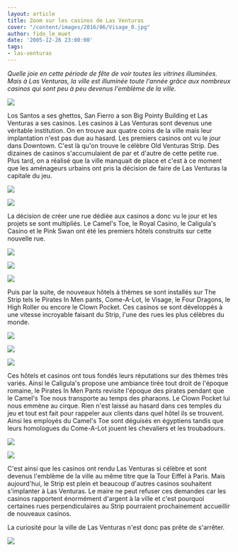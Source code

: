 ```yaml
---
layout: article
title: Zoom sur les casinos de Las Venturas
cover: "/content/images/2016/06/Visage_0.jpg"
author: fido_le_muet
date: '2005-12-26 23:00:00'
tags:
- las-venturas
---
```


_Quelle joie en cette période de fête de voir toutes les vitrines illuminées. Mais à Las Venturas, la ville est illuminée toute l'année grâce aux nombreux casinos qui sont peu à peu devenus l'emblème de la ville._

![](  /content/images/2005/01/Old_Venturas_Strip.jpg)

Los Santos a ses ghettos, San Fierro a son Big Pointy Building et Las Venturas a ses casinos. Les casinos à Las Venturas sont devenus une véritable institution. On en trouve aux quatre coins de la ville mais leur implantation n'est pas due au hasard. Les premiers casinos ont vu le jour dans Downtown. C'est là qu'on trouve le célèbre Old Venturas Strip. Des dizaines de casinos s'accumulaient de par et d'autre de cette petite rue. Plus tard, on a réalisé que la ville manquait de place et c'est à ce moment que les aménageurs urbains ont pris la décision de faire de Las Venturas la capitale du jeu.

![](  /content/images/2005/01/Old_Venturas_Strip.jpg)

![](  /content/images/2005/01/Starfish.jpg)

La décision de créer une rue dédiée aux casinos a donc vu le jour et les projets se sont multipliés. Le Camel's Toe, le Royal Casino, le Caligula's Casino et le Pink Swan ont été les premiers hôtels construits sur cette nouvelle rue.

![](  /content/images/2005/01/Camels_Toe.jpg)

![](  /content/images/2005/01/Royal_Casino.jpg)

![](  /content/images/2005/01/Caligula.jpg)

Puis par la suite, de nouveaux hôtels à thèmes se sont installés sur The Strip tels le Pirates In Men pants, Come-A-Lot, le Visage, le Four Dragons, le High Roller ou encore le Clown Pocket. Ces casinos se sont développés à une vitesse incroyable faisant du Strip, l'une des rues les plus célèbres du monde.

![](  /content/images/2005/01/Pink_Swan.jpg)

![](  /content/images/2005/01/Clown_Pocket.jpg)

![](  /content/images/2005/01/High_Roller.jpg)

Ces hôtels et casinos ont tous fondés leurs réputations sur des thèmes très variés. Ainsi le Caligula's propose une ambiance tirée tout droit de l'époque romaine, le Pirates In Men Pants revisite l'époque des pirates pendant que le Camel's Toe nous transporte au temps des pharaons. Le Clown Pocket lui nous emmène au cirque. Rien n'est laissé au hasard dans ces temples du jeu et tout est fait pour rappeler aux clients dans quel hôtel ils se trouvent. Ainsi les employés du Camel's Toe sont déguisés en égyptiens tandis que leurs homologues du Come-A-Lot jouent les chevaliers et les troubadours.

![](  /content/images/2005/01/Come_A_Lot.jpg)

![](  /content/images/2005/01/Pirates.jpg)

C'est ainsi que les casinos ont rendu Las Venturas si célèbre et sont devenus l'emblème de la ville au même titre que la Tour Eiffel à Paris. Mais aujourd'hui, le Strip est plein et beaucoup d'autres casinos souhaitent s'implanter à Las Venturas. Le maire ne peut refuser ces demandes car les casinos rapportent énormément d'argent à la ville et c'est pourquoi certaines rues perpendiculaires au Strip pourraient prochainement accueillir de nouveaux casinos.

La curiosité pour la ville de Las Venturas n'est donc pas prête de s'arrêter.

![](  /content/images/2005/01/Four_Dragons.jpg)

<!--kg-card-end: markdown-->
